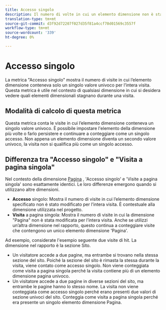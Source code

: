 ```yaml
---
title: Accesso singolo
description: Il numero di volte in cui un elemento dimensione non è stato modificato in una visita.
translation-type: tm+mt
source-git-commit: d3f92d72207f027d35f81a4ccf70d01569c3557f
workflow-type: tm+mt
source-wordcount: '339'
ht-degree: 0%

---
```



# Accesso singolo

La metrica &quot;Accesso singolo&quot; mostra il numero di visite in cui l’elemento dimensione conteneva solo un singolo valore univoco per l’intera visita. Questa metrica è utile nel contesto di qualsiasi dimensione in cui si desidera vedere quali elementi dimensionali stagnano durante una visita.

## Modalità di calcolo di questa metrica

Questa metrica conta le visite in cui l’elemento dimensione conteneva un singolo valore univoco. È possibile impostare l&#39;elemento della dimensione più volte o farlo persistere e continuare a conteggiare come un singolo accesso. Non appena un elemento dimensione diventa un secondo valore univoco, la visita non si qualifica più come un singolo accesso.

## Differenza tra &quot;Accesso singolo&quot; e &quot;Visita a pagina singola&quot;

Nel contesto della dimensione [Pagina](../dimensions/page.md) , &#39;Accesso singolo&#39; e &#39;Visite a pagina singola&#39; sono esattamente identici. Le loro differenze emergono quando si utilizzano altre dimensioni.

* **Accesso** singolo: Mostra il numero di visite in cui l’elemento dimensione specificato non è stato modificato per l’intera visita. È contestuale alla dimensione utilizzata nel progetto.
* **Visita** a pagina singola: Mostra il numero di visite in cui la dimensione &quot;Pagina&quot; non è stata modificata per l’intera visita. Anche se utilizzi un’altra dimensione nel rapporto, questo continua a conteggiare visite che contengono un unico elemento dimensione &#39;Pagina&#39;.

Ad esempio, considerate l&#39;esempio seguente due visite di hit. La dimensione nel rapporto è la sezione [](../dimensions/site-section.md)Sito.

* Un visitatore accede a due pagine, ma entrambe si trovano nella stessa sezione del sito. Poiché la sezione del sito è rimasta la stessa durante la visita, viene contato come accesso singolo. Non viene conteggiata come visita a pagina singola perché la visita contiene più di un elemento dimensione pagina univoco.
* Un visitatore accede a due pagine in diverse sezioni del sito, ma entrambe le pagine hanno lo stesso nome. La visita non viene conteggiata come accesso singolo perché erano presenti due valori di sezione univoci del sito. Conteggia come visita a pagina singola perché era presente un singolo elemento dimensione Pagina.
